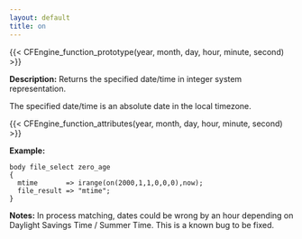 ```yaml
---
layout: default
title: on
---
```


{{< CFEngine_function_prototype(year, month, day, hour, minute, second) >}}

**Description:** Returns the specified date/time in integer system representation.

The specified date/time is an absolute date in the local timezone.

{{< CFEngine_function_attributes(year, month, day, hour, minute, second) >}}

**Example:**

```cf3
body file_select zero_age
{
  mtime       => irange(on(2000,1,1,0,0,0),now);
  file_result => "mtime";
}
```

**Notes:**
In process matching, dates could be wrong by an hour depending on Daylight
Savings Time / Summer Time. This is a known bug to be fixed.
